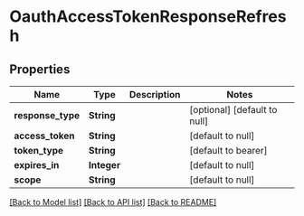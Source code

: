 # OauthAccessTokenResponseRefresh
## Properties

Name | Type | Description | Notes
------------ | ------------- | ------------- | -------------
**response\_type** | **String** |  | [optional] [default to null]
**access\_token** | **String** |  | [default to null]
**token\_type** | **String** |  | [default to bearer]
**expires\_in** | **Integer** |  | [default to null]
**scope** | **String** |  | [default to null]

[[Back to Model list]](../README.md#documentation-for-models) [[Back to API list]](../README.md#documentation-for-api-endpoints) [[Back to README]](../README.md)


